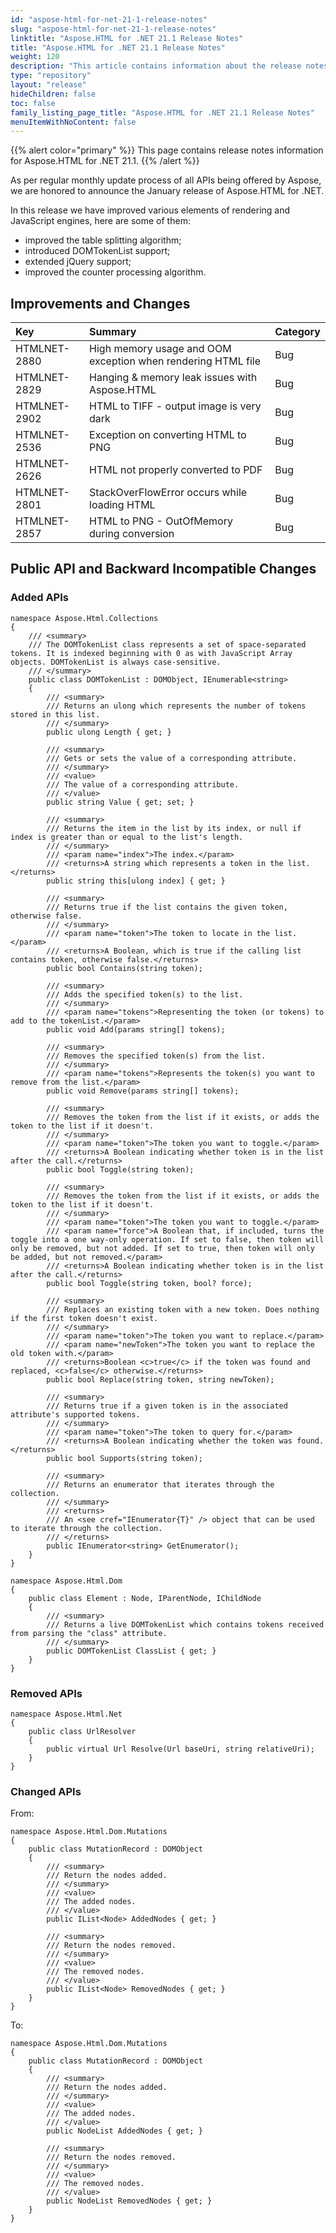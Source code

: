 ```yaml
---
id: "aspose-html-for-net-21-1-release-notes"
slug: "aspose-html-for-net-21-1-release-notes"
linktitle: "Aspose.HTML for .NET 21.1 Release Notes"
title: "Aspose.HTML for .NET 21.1 Release Notes"
weight: 120
description: "This article contains information about the release notes for Aspose.HTML for .NET 21.1."
type: "repository"
layout: "release"
hideChildren: false
toc: false
family_listing_page_title: "Aspose.HTML for .NET 21.1 Release Notes"
menuItemWithNoContent: false
---
```


{{% alert color="primary" %}}
This page contains release notes information for Aspose.HTML for .NET 21.1.
{{% /alert %}} 

As per regular monthly update process of all APIs being offered by Aspose, we are honored to announce the January release of Aspose.HTML for .NET.

In this release we have improved various elements of rendering and JavaScript engines, here are some of them:

- improved the table splitting algorithm;
- introduced DOMTokenList support;
- extended jQuery support;
- improved the counter processing algorithm.

## Improvements and Changes

|**Key**|**Summary**|**Category**|
| :- | :- | :- |
|HTMLNET-2880|High memory usage and OOM exception when rendering HTML file|Bug|
|HTMLNET-2829|Hanging & memory leak issues with Aspose.HTML|Bug|
|HTMLNET-2902|HTML to TIFF - output image is very dark|Bug|
|HTMLNET-2536|Exception on converting HTML to PNG|Bug|
|HTMLNET-2626|HTML not properly converted to PDF|Bug|
|HTMLNET-2801|StackOverFlowError occurs while loading HTML|Bug|
|HTMLNET-2857|HTML to PNG - OutOfMemory during conversion|Bug|

## Public API and Backward Incompatible Changes

### Added APIs

```
namespace Aspose.Html.Collections
{
    /// <summary>
    /// The DOMTokenList class represents a set of space-separated tokens. It is indexed beginning with 0 as with JavaScript Array objects. DOMTokenList is always case-sensitive.
    /// </summary>
    public class DOMTokenList : DOMObject, IEnumerable<string>
    {
        /// <summary>
        /// Returns an ulong which represents the number of tokens stored in this list.
        /// </summary>
        public ulong Length { get; }

        /// <summary>
        /// Gets or sets the value of a corresponding attribute.
        /// </summary>
        /// <value>
        /// The value of a corresponding attribute.
        /// </value>
        public string Value { get; set; }

        /// <summary>
        /// Returns the item in the list by its index, or null if index is greater than or equal to the list's length.
        /// </summary>
        /// <param name="index">The index.</param>
        /// <returns>A string which represents a token in the list.</returns>
        public string this[ulong index] { get; }

        /// <summary>
        /// Returns true if the list contains the given token, otherwise false.
        /// </summary>
        /// <param name="token">The token to locate in the list.</param>
        /// <returns>A Boolean, which is true if the calling list contains token, otherwise false.</returns>
        public bool Contains(string token);

        /// <summary>
        /// Adds the specified token(s) to the list.
        /// </summary>
        /// <param name="tokens">Representing the token (or tokens) to add to the tokenList.</param>
        public void Add(params string[] tokens);

        /// <summary>
        /// Removes the specified token(s) from the list.
        /// </summary>
        /// <param name="tokens">Represents the token(s) you want to remove from the list.</param>
        public void Remove(params string[] tokens);

        /// <summary>
        /// Removes the token from the list if it exists, or adds the token to the list if it doesn't.
        /// </summary>
        /// <param name="token">The token you want to toggle.</param>
        /// <returns>A Boolean indicating whether token is in the list after the call.</returns>
        public bool Toggle(string token);

        /// <summary>
        /// Removes the token from the list if it exists, or adds the token to the list if it doesn't.
        /// </summary>
        /// <param name="token">The token you want to toggle.</param>
        /// <param name="force">A Boolean that, if included, turns the toggle into a one way-only operation. If set to false, then token will only be removed, but not added. If set to true, then token will only be added, but not removed.</param>
        /// <returns>A Boolean indicating whether token is in the list after the call.</returns>
        public bool Toggle(string token, bool? force);

        /// <summary>
        /// Replaces an existing token with a new token. Does nothing if the first token doesn't exist.
        /// </summary>
        /// <param name="token">The token you want to replace.</param>
        /// <param name="newToken">The token you want to replace the old token with.</param>
        /// <returns>Boolean <c>true</c> if the token was found and replaced, <c>false</c> otherwise.</returns>
        public bool Replace(string token, string newToken);

        /// <summary>
        /// Returns true if a given token is in the associated attribute's supported tokens.
        /// </summary>
        /// <param name="token">The token to query for.</param>
        /// <returns>A Boolean indicating whether the token was found.</returns>
        public bool Supports(string token);

        /// <summary>
        /// Returns an enumerator that iterates through the collection.
        /// </summary>
        /// <returns>
        /// An <see cref="IEnumerator{T}" /> object that can be used to iterate through the collection.
        /// </returns>
        public IEnumerator<string> GetEnumerator();
    }
}
```

```
namespace Aspose.Html.Dom
{
    public class Element : Node, IParentNode, IChildNode
    {
        /// <summary>
        /// Returns a live DOMTokenList which contains tokens received from parsing the "class" attribute.
        /// </summary>
        public DOMTokenList ClassList { get; }
    }
}
```

### Removed APIs

```
namespace Aspose.Html.Net
{
    public class UrlResolver
    {
        public virtual Url Resolve(Url baseUri, string relativeUri);
    }
}
```

### Changed APIs

From:

```
namespace Aspose.Html.Dom.Mutations
{
    public class MutationRecord : DOMObject
    {
        /// <summary>
        /// Return the nodes added.
        /// </summary>
        /// <value>
        /// The added nodes.
        /// </value>
        public IList<Node> AddedNodes { get; }

        /// <summary>
        /// Return the nodes removed. 
        /// </summary>
        /// <value>
        /// The removed nodes.
        /// </value>
        public IList<Node> RemovedNodes { get; }
    }
}
```

To:

```
namespace Aspose.Html.Dom.Mutations
{
    public class MutationRecord : DOMObject
    {
        /// <summary>
        /// Return the nodes added.
        /// </summary>
        /// <value>
        /// The added nodes.
        /// </value>
        public NodeList AddedNodes { get; }

        /// <summary>
        /// Return the nodes removed. 
        /// </summary>
        /// <value>
        /// The removed nodes.
        /// </value>
        public NodeList RemovedNodes { get; }
    }
}
```